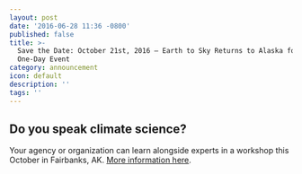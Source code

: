 ```yaml
---
layout: post
date: '2016-06-28 11:36 -0800'
published: false
title: >-
  Save the Date: October 21st, 2016 – Earth to Sky Returns to Alaska for this
  One-Day Event
category: announcement
icon: default
description: ''
tags: ''
---
```

## Do you speak climate science?
Your agency or organization can learn alongside experts in a workshop this October in Fairbanks, AK.
[More information here](http://www.earthtosky.org/related-news/336-save-the-date-october-21st,-2016-earth-to-sky-returns-to-alaska-for-this-one-day-event.html). 
